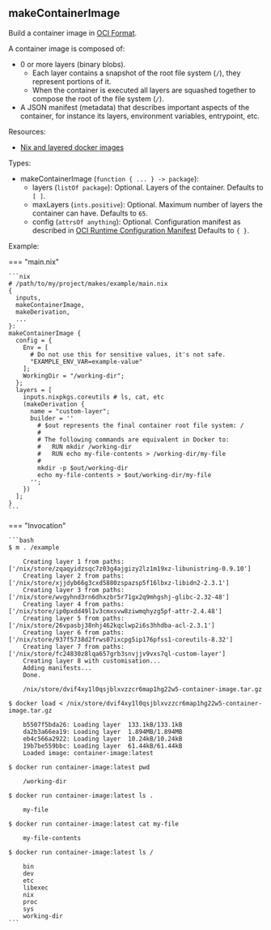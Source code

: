 ## makeContainerImage

Build a container image
in [OCI Format](https://github.com/opencontainers/image-spec).

A container image is composed of:

- 0 or more layers (binary blobs).
  - Each layer contains a snapshot of the root file system (`/`),
    they represent portions of it.
  - When the container is executed
    all layers are squashed together
    to compose the root
    of the file system (`/`).
- A JSON manifest (metadata)
  that describes important aspects of the container,
  for instance its layers, environment variables, entrypoint, etc.

Resources:

- [Nix and layered docker images](https://grahamc.com/blog/nix-and-layered-docker-images)

Types:

- makeContainerImage (`function { ... } -> package`):
  - layers (`listOf package`): Optional.
    Layers of the container.
    Defaults to `[ ]`.
  - maxLayers (`ints.positive`): Optional.
    Maximum number of layers the container can have.
    Defaults to `65`.
  - config (`attrsOf anything`): Optional.
    Configuration manifest as described in
    [OCI Runtime Configuration Manifest](https://github.com/moby/moby/blob/master/image/spec/v1.2.)
    Defaults to `{ }`.

Example:

=== "main.nix"

    ```nix
    # /path/to/my/project/makes/example/main.nix
    {
      inputs,
      makeContainerImage,
      makeDerivation,
      ...
    }:
    makeContainerImage {
      config = {
        Env = [
          # Do not use this for sensitive values, it's not safe.
          "EXAMPLE_ENV_VAR=example-value"
        ];
        WorkingDir = "/working-dir";
      };
      layers = [
        inputs.nixpkgs.coreutils # ls, cat, etc
        (makeDerivation {
          name = "custom-layer";
          builder = ''
            # $out represents the final container root file system: /
            #
            # The following commands are equivalent in Docker to:
            #   RUN mkdir /working-dir
            #   RUN echo my-file-contents > /working-dir/my-file
            #
            mkdir -p $out/working-dir
            echo my-file-contents > $out/working-dir/my-file
          '';
        })
      ];
    }
    ```

=== "Invocation"

    ```bash
    $ m . /example

        Creating layer 1 from paths: ['/nix/store/zqaqyidzsqc7z03g4ajgizy2lz1m19xz-libunistring-0.9.10']
        Creating layer 2 from paths: ['/nix/store/xjjdyb66g3cxd5880zspazsp5f16lbxz-libidn2-2.3.1']
        Creating layer 3 from paths: ['/nix/store/wvgyhnd3rn6dhxzbr5r71gx2q9mhgshj-glibc-2.32-48']
        Creating layer 4 from paths: ['/nix/store/ip0pxdd49l1v3cmxsvw8ziwmqhyzg5pf-attr-2.4.48']
        Creating layer 5 from paths: ['/nix/store/26vpasbj38nhj462kqclwp2i6s3hhdba-acl-2.3.1']
        Creating layer 6 from paths: ['/nix/store/937f5738d2frws07ixcpg5ip176pfss1-coreutils-8.32']
        Creating layer 7 from paths: ['/nix/store/fc24830z8lqa657grb3snvjjv9vxs7ql-custom-layer']
        Creating layer 8 with customisation...
        Adding manifests...
        Done.

        /nix/store/dvif4xy1l0qsjblxvzzcr6map1hg22w5-container-image.tar.gz

    $ docker load < /nix/store/dvif4xy1l0qsjblxvzzcr6map1hg22w5-container-image.tar.gz

        b5507f5bda26: Loading layer  133.1kB/133.1kB
        da2b3a66ea19: Loading layer  1.894MB/1.894MB
        eb4c566a2922: Loading layer  10.24kB/10.24kB
        19b7be559bbc: Loading layer  61.44kB/61.44kB
        Loaded image: container-image:latest

    $ docker run container-image:latest pwd

        /working-dir

    $ docker run container-image:latest ls .

        my-file

    $ docker run container-image:latest cat my-file

        my-file-contents

    $ docker run container-image:latest ls /

        bin
        dev
        etc
        libexec
        nix
        proc
        sys
        working-dir
    ```
